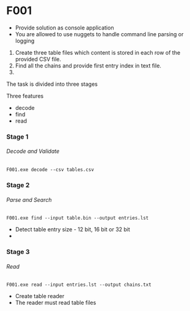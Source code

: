 # F001


* Provide solution as console application
* You are allowed to use nuggets to handle command line parsing or logging



1. Create three table files which content is stored in each row of the provided CSV file.
2. Find all the chains and provide first entry index in text file.  
3.   



The task is divided into three stages



Three features

* decode
* find
* read




### Stage 1 
###### Decode and Validate

`F001.exe decode --csv tables.csv`


### Stage 2
###### Parse and Search



`F001.exe find --input table.bin --output entries.lst`

* Detect table entry size - 12 bit, 16 bit or 32 bit
* 



### Stage 3
###### Read 



`F001.exe read --input entries.lst --output chains.txt`

* Create table reader
* The reader must read  table files 